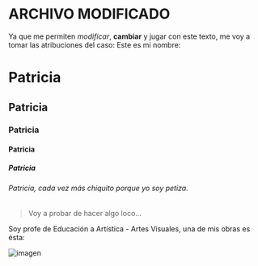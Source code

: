 # ARCHIVO MODIFICADO

Ya que me permiten *modificar*, **cambiar** y jugar con este texto, me voy a tomar las atribuciones del caso:
Este es mi nombre:

# Patricia
## Patricia
### Patricia
#### Patricia
##### Patricia
###### Patricia, cada vez más chiquito porque yo soy petiza.

> Voy a probar de hacer algo loco...

Soy profe de Educación a Artística - Artes Visuales, una de mis obras es ésta:

![imagen](http://www.muralesdeceramica.com.ar/uploads/images/MitologiaGuarani/kuarahy.jpg "Esta obra está realizada en cerámica y es un mural")

